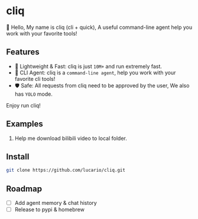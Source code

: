 # cliq

🤖 Hello, My name is cliq (cli + quick), A useful command-line agent help you work with your favorite tools!

## Features

- 🚀 Lightweight & Fast: cliq is just `10M+` and run extremely fast.
- 🌟 CLI Agent: cliq is a `command-line agent`, help you work with your favorite cli tools!
- 🛡️ Safe: All requests from cliq need to be approved by the user, We also has `YOLO` mode.

Enjoy run cliq!

## Examples

1. Help me download bilibili video to local folder.

## Install

```bash
git clone https://github.com/lucario/cliq.git
```

## Roadmap

- [ ] Add agent memory & chat history
- [ ] Release to pypi & homebrew
